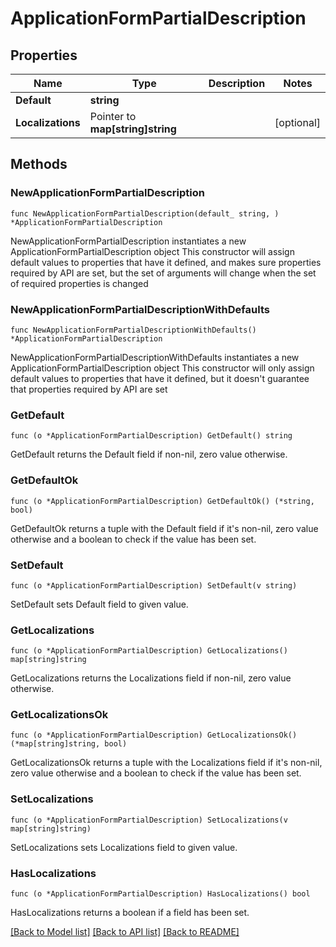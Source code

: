 # ApplicationFormPartialDescription

## Properties

Name | Type | Description | Notes
------------ | ------------- | ------------- | -------------
**Default** | **string** |  | 
**Localizations** | Pointer to **map[string]string** |  | [optional] 

## Methods

### NewApplicationFormPartialDescription

`func NewApplicationFormPartialDescription(default_ string, ) *ApplicationFormPartialDescription`

NewApplicationFormPartialDescription instantiates a new ApplicationFormPartialDescription object
This constructor will assign default values to properties that have it defined,
and makes sure properties required by API are set, but the set of arguments
will change when the set of required properties is changed

### NewApplicationFormPartialDescriptionWithDefaults

`func NewApplicationFormPartialDescriptionWithDefaults() *ApplicationFormPartialDescription`

NewApplicationFormPartialDescriptionWithDefaults instantiates a new ApplicationFormPartialDescription object
This constructor will only assign default values to properties that have it defined,
but it doesn't guarantee that properties required by API are set

### GetDefault

`func (o *ApplicationFormPartialDescription) GetDefault() string`

GetDefault returns the Default field if non-nil, zero value otherwise.

### GetDefaultOk

`func (o *ApplicationFormPartialDescription) GetDefaultOk() (*string, bool)`

GetDefaultOk returns a tuple with the Default field if it's non-nil, zero value otherwise
and a boolean to check if the value has been set.

### SetDefault

`func (o *ApplicationFormPartialDescription) SetDefault(v string)`

SetDefault sets Default field to given value.


### GetLocalizations

`func (o *ApplicationFormPartialDescription) GetLocalizations() map[string]string`

GetLocalizations returns the Localizations field if non-nil, zero value otherwise.

### GetLocalizationsOk

`func (o *ApplicationFormPartialDescription) GetLocalizationsOk() (*map[string]string, bool)`

GetLocalizationsOk returns a tuple with the Localizations field if it's non-nil, zero value otherwise
and a boolean to check if the value has been set.

### SetLocalizations

`func (o *ApplicationFormPartialDescription) SetLocalizations(v map[string]string)`

SetLocalizations sets Localizations field to given value.

### HasLocalizations

`func (o *ApplicationFormPartialDescription) HasLocalizations() bool`

HasLocalizations returns a boolean if a field has been set.


[[Back to Model list]](../README.md#documentation-for-models) [[Back to API list]](../README.md#documentation-for-api-endpoints) [[Back to README]](../README.md)


